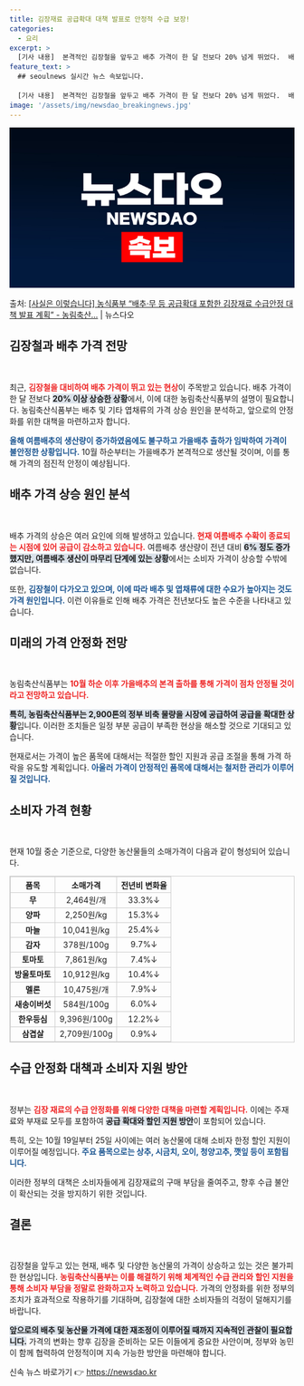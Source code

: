 ```yaml
---
title: 김장재료 공급확대 대책 발표로 안정적 수급 보장!
categories:
  - 요리
excerpt: >
  [기사 내용]  본격적인 김장철을 앞두고 배추 가격이 한 달 전보다 20% 넘게 뛰었다.  배추뿐 아니라 상…
feature_text: >
  ## seoulnews 실시간 뉴스 속보입니다.

  [기사 내용]  본격적인 김장철을 앞두고 배추 가격이 한 달 전보다 20% 넘게 뛰었다.  배추뿐 아니라 상…
image: '/assets/img/newsdao_breakingnews.jpg'
---
```


![뉴스다오 속보](/assets/img/newsdao_breakingnews.jpg)

<p>출처: <a href="https://newsdao.kr/2229" rel="dofollow">[사실은 이렇습니다] 농식품부 “배추·무 등 공급확대 포함한 김장재료 수급안정 대책 발표 계획” - 농림축산…</a> | 뉴스다오</p>

<h2 data-ke-size="size26">김장철과 배추 가격 전망</h2>

<p data-ke-size="size16">&nbsp;</p>

최근, <b><span style="color: #ee2323;">김장철을 대비하여 배추 가격이 뛰고 있는 현상</span></b>이 주목받고 있습니다. 배추 가격이 한 달 전보다 <b><span style="background-color: #21538527;">20% 이상 상승한 상황</span></b>에서, 이에 대한 농림축산식품부의 설명이 필요합니다. 농림축산식품부는 배추 및 기타 엽채류의 가격 상승 원인을 분석하고, 앞으로의 안정화를 위한 대책을 마련하고자 합니다. 

<b><span style="color: #1a5490;">올해 여름배추의 생산량이 증가하였음에도 불구하고 가을배추 출하가 임박하여 가격이 불안정한 상황입니다.</span></b> 10월 하순부터는 가을배추가 본격적으로 생산될 것이며, 이를 통해 가격의 점진적 안정이 예상됩니다.

<h2 data-ke-size="size26">배추 가격 상승 원인 분석</h2>

<p data-ke-size="size16">&nbsp;</p>

배추 가격의 상승은 여러 요인에 의해 발생하고 있습니다. <b><span style="color: #ee2323;">현재 여름배추 수확이 종료되는 시점에 있어 공급이 감소하고 있습니다.</span></b> 여름배추 생산량이 전년 대비 <b><span style="background-color: #21538527;">6% 정도 증가했지만, 여름배추 생산이 마무리 단계에 있는 상황</span></b>에서는 소비자 가격이 상승할 수밖에 없습니다. 

또한, <b><span style="color: #1a5490;">김장철이 다가오고 있으며, 이에 따라 배추 및 엽채류에 대한 수요가 높아지는 것도 가격 원인입니다.</span></b> 이런 이유들로 인해 배추 가격은 전년보다도 높은 수준을 나타내고 있습니다.

<h2 data-ke-size="size26">미래의 가격 안정화 전망</h2>

<p data-ke-size="size16">&nbsp;</p>

농림축산식품부는 <b><span style="color: #ee2323;">10월 하순 이후 가을배추의 본격 출하를 통해 가격이 점차 안정될 것이라고 전망하고 있습니다.</span></b> 

<b><span style="background-color: #21538527;">특히, 농림축산식품부는 2,900톤의 정부 비축 물량을 시장에 공급하여 공급을 확대한 상황</span></b>입니다. 이러한 조치들은 일정 부분 공급이 부족한 현상을 해소할 것으로 기대되고 있습니다. 

현재로서는 가격이 높은 품목에 대해서는 적절한 할인 지원과 공급 조절을 통해 가격 하락을 유도할 계획입니다. <b><span style="color: #1a5490;">아울러 가격이 안정적인 품목에 대해서는 철저한 관리가 이루어질 것입니다.</span></b>

<h2 data-ke-size="size26">소비자 가격 현황</h2>

<p data-ke-size="size16">&nbsp;</p>

현재 10월 중순 기준으로, 다양한 농산물들의 소매가격이 다음과 같이 형성되어 있습니다. 

<table style="width: 100%; border-collapse: collapse; border: 1px solid #ccc;">
    <thead>
        <tr>
            <th style="border: 1px solid #ccc; text-align: center;">품목</th>
            <th style="border: 1px solid #ccc; text-align: center;">소매가격</th>
            <th style="border: 1px solid #ccc; text-align: center;">전년비 변화율</th>
        </tr>
    </thead>
    <tbody>
        <tr>
            <td style="border: 1px solid #ccc; text-align: center;"><b>무</b></td>
            <td style="border: 1px solid #ccc; text-align: center;">2,464원/개</td>
            <td style="border: 1px solid #ccc; text-align: center;">33.3%↓</td>
        </tr>
        <tr>
            <td style="border: 1px solid #ccc; text-align: center;"><b>양파</b></td>
            <td style="border: 1px solid #ccc; text-align: center;">2,250원/kg</td>
            <td style="border: 1px solid #ccc; text-align: center;">15.3%↓</td>
        </tr>
        <tr>
            <td style="border: 1px solid #ccc; text-align: center;"><b>마늘</b></td>
            <td style="border: 1px solid #ccc; text-align: center;">10,041원/kg</td>
            <td style="border: 1px solid #ccc; text-align: center;">25.4%↓</td>
        </tr>
        <tr>
            <td style="border: 1px solid #ccc; text-align: center;"><b>감자</b></td>
            <td style="border: 1px solid #ccc; text-align: center;">378원/100g</td>
            <td style="border: 1px solid #ccc; text-align: center;">9.7%↓</td>
        </tr>
        <tr>
            <td style="border: 1px solid #ccc; text-align: center;"><b>토마토</b></td>
            <td style="border: 1px solid #ccc; text-align: center;">7,861원/kg</td>
            <td style="border: 1px solid #ccc; text-align: center;">7.4%↓</td>
        </tr>
        <tr>
            <td style="border: 1px solid #ccc; text-align: center;"><b>방울토마토</b></td>
            <td style="border: 1px solid #ccc; text-align: center;">10,912원/kg</td>
            <td style="border: 1px solid #ccc; text-align: center;">10.4%↓</td>
        </tr>
        <tr>
            <td style="border: 1px solid #ccc; text-align: center;"><b>멜론</b></td>
            <td style="border: 1px solid #ccc; text-align: center;">10,475원/개</td>
            <td style="border: 1px solid #ccc; text-align: center;">7.9%↓</td>
        </tr>
        <tr>
            <td style="border: 1px solid #ccc; text-align: center;"><b>새송이버섯</b></td>
            <td style="border: 1px solid #ccc; text-align: center;">584원/100g</td>
            <td style="border: 1px solid #ccc; text-align: center;">6.0%↓</td>
        </tr>
        <tr>
            <td style="border: 1px solid #ccc; text-align: center;"><b>한우등심</b></td>
            <td style="border: 1px solid #ccc; text-align: center;">9,396원/100g</td>
            <td style="border: 1px solid #ccc; text-align: center;">12.2%↓</td>
        </tr>
        <tr>
            <td style="border: 1px solid #ccc; text-align: center;"><b>삼겹살</b></td>
            <td style="border: 1px solid #ccc; text-align: center;">2,709원/100g</td>
            <td style="border: 1px solid #ccc; text-align: center;">0.9%↓</td>
        </tr>
    </tbody>
</table>

<h2 data-ke-size="size26">수급 안정화 대책과 소비자 지원 방안</h2>

<p data-ke-size="size16">&nbsp;</p>

정부는 <b><span style="color: #ee2323;">김장 재료의 수급 안정화를 위해 다양한 대책을 마련할 계획입니다.</span></b> 이에는 주재료와 부재료 모두를 포함하여 <b><span style="background-color: #21538527;">공급 확대와 할인 지원 방안</span></b>이 포함되어 있습니다. 

특히, 오는 10월 19일부터 25일 사이에는 여러 농산물에 대해 소비자 한정 할인 지원이 이루어질 예정입니다. <b><span style="color: #1a5490;">주요 품목으로는 상추, 시금치, 오이, 청양고추, 깻잎 등이 포함됩니다.</span></b> 

이러한 정부의 대책은 소비자들에게 김장재료의 구매 부담을 줄여주고, 향후 수급 불안이 확산되는 것을 방지하기 위한 것입니다. 

<h2 data-ke-size="size26">결론</h2>

<p data-ke-size="size16">&nbsp;</p>

김장철을 앞두고 있는 현재, 배추 및 다양한 농산물의 가격이 상승하고 있는 것은 불가피한 현상입니다. <b><span style="color: #ee2323;">농림축산식품부는 이를 해결하기 위해 체계적인 수급 관리와 할인 지원을 통해 소비자 부담을 정말로 완화하고자 노력하고 있습니다.</span></b> 가격의 안정화를 위한 정부의 조치가 효과적으로 작용하기를 기대하며, 김장철에 대한 소비자들의 걱정이 덜해지기를 바랍니다. 

<b><span style="background-color: #21538527;">앞으로의 배추 및 농산물 가격에 대한 재조정이 이루어질 때까지 지속적인 관찰이 필요합니다.</span></b> 가격의 변화는 향후 김장을 준비하는 모든 이들에게 중요한 사안이며, 정부와 농민이 함께 협력하여 안정적이며 지속 가능한 방안을 마련해야 합니다. 

신속 뉴스 바로가기 👉 <a href="https://newsdao.kr" rel="dofollow">https://newsdao.kr</a>


